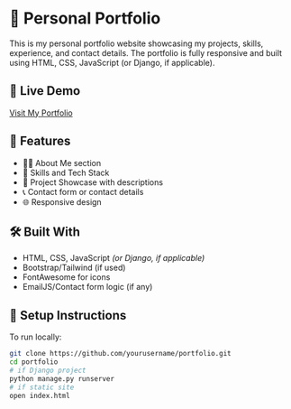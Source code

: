 # 💼 Personal Portfolio

This is my personal portfolio website showcasing my projects, skills, experience, and contact details. The portfolio is fully responsive and built using HTML, CSS, JavaScript (or Django, if applicable).

## 🔗 Live Demo
[Visit My Portfolio](https://hemanthrajbk.github.io/portfolio) <!-- Replace with your actual deployed URL -->

## 📂 Features
- 👨‍💻 About Me section
- 🧠 Skills and Tech Stack
- 📁 Project Showcase with descriptions
- 📞 Contact form or contact details
- 🌐 Responsive design

## 🛠️ Built With
- HTML, CSS, JavaScript *(or Django, if applicable)*
- Bootstrap/Tailwind (if used)
- FontAwesome for icons
- EmailJS/Contact form logic (if any)

## 🚀 Setup Instructions

To run locally:

```bash
git clone https://github.com/yourusername/portfolio.git
cd portfolio
# if Django project
python manage.py runserver
# if static site
open index.html
